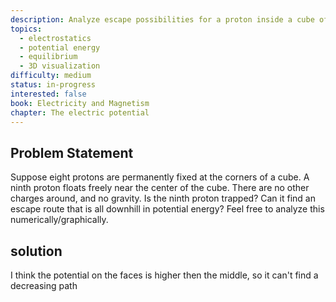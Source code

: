 ```yaml
---
description: Analyze escape possibilities for a proton inside a cube of fixed charges
topics:
  - electrostatics
  - potential energy
  - equilibrium
  - 3D visualization
difficulty: medium
status: in-progress
interested: false
book: Electricity and Magnetism
chapter: The electric potential
---
```


## Problem Statement
Suppose eight protons are permanently fixed at the corners of a cube. A ninth proton floats freely near the center of the cube. There are no other charges around, and no gravity. Is the ninth proton trapped? Can it find an escape route that is all downhill in potential energy? Feel free to analyze this numerically/graphically.

## solution
I think the potential on the faces is higher then the middle, so it can't find a decreasing path


